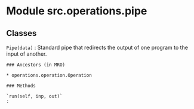 Module src.operations.pipe
==========================

Classes
-------

`Pipe(data)`
:   Standard pipe that redirects the output of one program to the input of
    another.

    ### Ancestors (in MRO)

    * operations.operation.Operation

    ### Methods

    `run(self, inp, out)`
    :